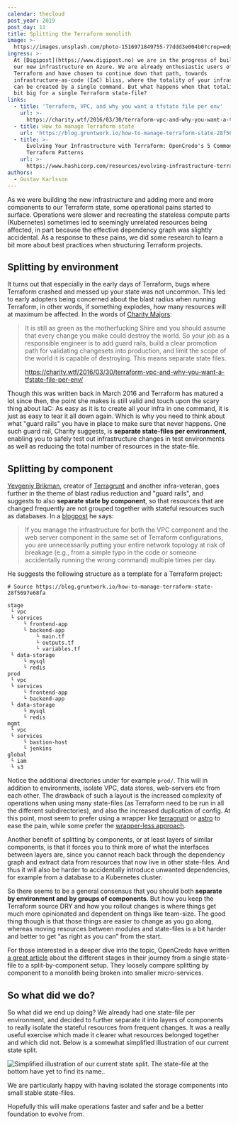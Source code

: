 ```yaml
---
calendar: thecloud
post_year: 2019
post_day: 11
title: Splitting the Terraform monolith
image: >-
  https://images.unsplash.com/photo-1516971849755-77ddd3e004b0?crop=edges&w=1226&h=400&fit=crop
ingress: >-
  At [Digipost](https://www.digipost.no) we are in the progress of building up
  our new infrastructure on Azure. We are already enthusiastic users of
  Terraform and have chosen to continue down that path, towards
  infrastructure-as-code (IaC) bliss, where the totality of your infrastructure
  can be created by a single command. But what happens when that totality is a
  bit big for a single Terraform state-file?
links:
  - title: 'Terraform, VPC, and why you want a tfstate file per env'
    url: >-
      https://charity.wtf/2016/03/30/terraform-vpc-and-why-you-want-a-tfstate-file-per-env/
  - title: How to manage Terraform state
    url: 'https://blog.gruntwork.io/how-to-manage-terraform-state-28f5697e68fa'
  - title: >-
      Evolving Your Infrastructure with Terraform: OpenCredo's 5 Common
      Terraform Patterns
    url: >-
      https://www.hashicorp.com/resources/evolving-infrastructure-terraform-opencredo
authors:
  - Gustav Karlsson
---
```

As we were building the new infrastructure and adding more and more components to our Terraform state, some operational pains started to surface. Operations were slower and recreating the stateless compute parts (Kubernetes) sometimes led to seemingly unrelated resources being affected, in part because the effective dependency graph was slightly accidental. As a response to these pains, we did some research to learn a bit more about best practices when structuring Terraform projects.

## Splitting by environment

It turns out that especially in the early days of Terraform, bugs where Terraform crashed and messed up your state was not uncommon. This led to early adopters being concerned about the blast radius when running Terraform, in other words, if something explodes, how many resources will at maximum be affected. In the words of [Charity Majors](https://twitter.com/mipsytipsy):

> It is still as green as the motherfucking Shire and you should assume that every change you make could destroy the world.  So your job as a responsible engineer is to add guard rails, build a clear promotion path for validating changesets into production, and limit the scope of the world it is capable of destroying.  This means separate state files.
>
> <https://charity.wtf/2016/03/30/terraform-vpc-and-why-you-want-a-tfstate-file-per-env/>

Though this was written back in March 2016 and Terraform has matured a lot since then, the point she makes is still valid and touch upon the scary thing about IaC: As easy as it is to create all your infra in one command, it is just as easy to tear it all down again. Which is why you need to think about what "guard rails" you have in place to make sure that never happens. One such guard rail, Charity suggests, is **separate state-files per environment**, enabling you to safely test out infrastructure changes in test environments as well as reducing the total number of resources in the state-file.

## Splitting by component

[Yevgeniy Brikman](https://twitter.com/brikis98), creator of [Terragrunt](https://github.com/gruntwork-io/terragrunt) and another infra-veteran, goes further in the theme of blast radius reduction and "guard rails", and suggests to also **separate state by component**, so that resources that are changed frequently are not grouped together with stateful resources such as databases. In a [blogpost](https://blog.gruntwork.io/how-to-manage-terraform-state-28f5697e68fa) he says:

> If you manage the infrastructure for both the VPC component and the web server component in the same set of Terraform configurations, you are unnecessarily putting your entire network topology at risk of breakage (e.g., from a simple typo in the code or someone accidentally running the wrong command) multiple times per day.

He suggests the following structure as a template for a Terraform project:

```
# Source https://blog.gruntwork.io/how-to-manage-terraform-state-28f5697e68fa

stage
 └ vpc
 └ services
     └ frontend-app
     └ backend-app
         └ main.tf
         └ outputs.tf
         └ variables.tf
 └ data-storage
     └ mysql
     └ redis
prod
 └ vpc
 └ services
     └ frontend-app
     └ backend-app
 └ data-storage
     └ mysql
     └ redis
mgmt
 └ vpc
 └ services
     └ bastion-host
     └ jenkins
global
 └ iam
 └ s3
```

Notice the additional directories under for example `prod/`. This will in addition to environments, isolate VPC, data stores, web-servers etc from each other. The drawback of such a layout is the increased complexity of operations when using many state-files (as Terraform need to be run in all the different subdirectories), and also the increased duplication of config. At this point, most seem to prefer using a wrapper like [terragrunt](https://github.com/gruntwork-io/terragrunt) or [astro](https://github.com/uber/astro) to ease the pain, while some prefer the [wrapper-less approach](https://www.reddit.com/r/Terraform/comments/afznb2/terraform_without_wrappers_is_awesome/). 

Another benefit of splitting by components, or at least layers of similar components, is that it forces you to think more of what the interfaces between layers are, since you cannot reach back through the dependency graph and extract data from resources that now live in other state-files. And thus it will also be harder to accidentally introduce unwanted dependencies, for example from a database to a Kubernetes cluster. 

So there seems to be a general consensus that you should both **separate by environment and by groups of components**. But how you keep the Terraform source DRY and how you rollout changes is where things get much more opinionated and dependent on things like team-size. The good thing though is that those things are easier to change as you go along, whereas moving resources between modules and state-files is a bit harder and better to get “as right as you can” from the start.

For those interested in a deeper dive into the topic, OpenCredo have written [a great article](https://www.hashicorp.com/resources/evolving-infrastructure-terraform-opencredo) about the different stages in their journey from a single state-file to a split-by-component setup. They loosely compare splitting by component to a monolith being broken into smaller micro-services.

## So what did we do?

So what did we end up doing? We already had one state-file per environment, and decided to further separate it into layers of components to really isolate the stateful resources from frequent changes. It was a really useful exercise which made it clearer what resources belonged together and which did not. Below is a somewhat simplified illustration of our current state split.

![Simplified illustration of our current state split. The state-file at the bottom have yet to find its name..](/assets/terraform_state_dag.png "Simplified illustration of our current state split. The state-file at the bottom have yet to find its name..")

We are particularly happy with having isolated the storage components into small stable state-files. 

Hopefully this will make operations faster and safer and be a better foundation to evolve from.
